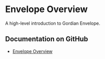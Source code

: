 # Envelope Overview

A high-level introduction to Gordian Envelope.

## Documentation on GitHub

- [Envelope Overview](https://github.com/BlockchainCommons/Gordian/blob/master/Envelope/Overview.md)
